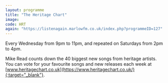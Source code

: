 ```yaml
---
layout: programme
title: "The Heritage Chart"
image: 
code: HRT
again: "https://listenagain.marlowfm.co.uk/index.php?programmeID=127"
---
```

Every Wednesday from 9pm to 11pm, and repeated on Saturdays from 2pm to 4pm. 

Mike Read counts down the 40 biggest new songs from heritage artists. You can vote for your favourite songs and new releases each week at [www.heritagechart.co.uk](https://www.heritagechart.co.uk/){:target="_blank"}. 

